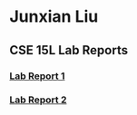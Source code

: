 # Junxian Liu

## CSE 15L Lab Reports
### [Lab Report 1](https://junxian-liu.github.io/cse15l-lab-reports/LabReport1.html)
### [Lab Report 2](https://junxian-liu.github.io/cse15l-lab-reports/LabReport2.html)
